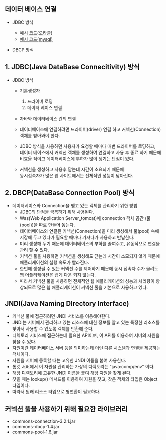 ## 데이터 베이스 연결

- JDBC 방식

  - [예시 코드(오라클)](https://github.com/hyeah0/SmartWeb_Contents_WebApplication_developer_class/blob/main/0_MacSet/oracle/00_%EC%98%A4%EB%9D%BC%ED%81%B4%EC%9D%B4%ED%81%B4%EB%A6%BD%EC%8A%A4%EC%97%B0%EA%B2%B0%EC%98%88%EC%8B%9C.md)
  - [예시 코드(mysql)](https://github.com/hyeah0/SmartWeb_Contents_WebApplication_developer_class/blob/main/0_MacSet/mysql/00_mysql%EC%9D%B4%ED%81%B4%EB%A6%BD%EC%8A%A4%EC%97%B0%EA%B2%B0%EC%98%88%EC%8B%9C.md)

- DBCP 방식

## 1. JDBC(Java DataBase Connecitivity) 방식

- JDBC 방식

  - 기본생성자

    1. 드라이버 로딩
    2. 데이터 베이스 연결

  - 자바와 데이터베이스 간의 연결
  - 데이터베이스에 연결하려면 드라이버(driver) 연결 하고 커넥션(Connection) 객체를 받아와야 한다.
  - JDBC 방식을 사용하면 사용자가 요청할 때마다 매번 드라이버를 로딩하고,<br>
    데이터 베이스에서 커넥션 객체를 생성하여 연결하고 사용 후 종료 하기 때문에 비효율 적이고 데이터베이스에 부하가 많이 생기는 단점이 있다.
  - 커넥션을 생성하고 사용후 닫는데 시간이 소요되기 때문에 <br>
    동시접속자가 많은 웹 사이트에서는 전체적인 성능이 낮아진다.

## 2. DBCP(DataBase Connection Pool) 방식

- 데이터베이스와 Connection을 맺고 있는 객체를 관리하기 위한 방법
  - JDBC의 단점을 극복하기 위해 사용된다.
  - Was(Web Application Server_tomcat)에 connection 객체 공간 (풀(pool))을 따로 만들어 놓는다.
  - 데이터베이스와 연결된 커넥션(Connection)을 미리 생성해서 풀(pool) 속에 저장해 두고 있다가 필요할 때마다 가져다가 사용하고 반납한다.
  - 미리 생성해 두기 때문에 데이터베이스의 부하를 줄여주고, 유동적으로 연결을 관리 할 수 있다.
  - 커넥션 풀을 사용하면 커넥션을 생성해도 닫는데 시간이 소모되지 않기 때문에 애플리케이션의 실행 속도가 빨라진다.
  - 한번에 생성될 수 있는 커넥션 수를 제어하기 때문에 동시 접속자 수가 몰려도 웹 어플리케이션은 쉽게 다운 되지 않는다.
  - 따라서 커넥션 풀을 사용하면 전체적인 웹 애플리케이션의 성능과 처리량이 향상되므로 많은 웹 애플리케이션이 커넥션 풀을 기본으로 사용하고 있다.

## JNDI(Java Naming DIrectory Interface)

- 커넥션 풀에 접근하려면 JNDI 서비스를 이용해야한다.
- JNDI는 서버에서 관리하고 있는 리소스에 대한 정보를 알고 있는 특정한 리소스를 찾아서 사용할 수 있도록 객체를 반환해 준다.
- 디렉토리 서비스에 접근하는데 필요한 API이며, 이 API를 이용하여 서버의 자원을 찾을 수 있다.
- 자원이란 데이터베이스 서버 등을 의미하는데 이런 다른 시스템과 연결을 제공하는 객체이다.
- 자원을 서버에 등록할 때는 고유한 JNDI 이름을 붙여 사용한다.
- 톰캣 서버에서 이 자원을 관리하는 가상의 디렉토리는 "java:comp/env" 이다.
- 해당 디렉토리에 고유한 JNDI 이름을 붙여 해당 자원을 찾게 된다.
- 찾을 때는 lookup() 메서드를 이용하여 자원을 찾고, 찾은 객체의 타입은 Object 타입이다.
- 따라서 원래 리소스 타입으로 형변환이 필요하다.

## 커넥션 풀을 사용하기 위해 필요한 라이브러리

- commons-connection-3.2.1.jar
- commons-dbcp-1.4.jar
- commons-pool-1.6.jar

